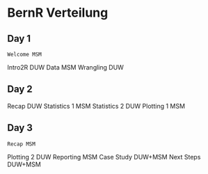 
# BernR Verteilung

## Day 1
    Welcome MSM
Intro2R DUW
    Data MSM
Wrangling DUW

## Day 2
Recap DUW
    Statistics 1 MSM
Statistics 2 DUW
    Plotting 1 MSM

## Day 3
	Recap MSM
Plotting 2 DUW
	Reporting MSM
Case Study DUW+MSM
Next Steps DUW+MSM
